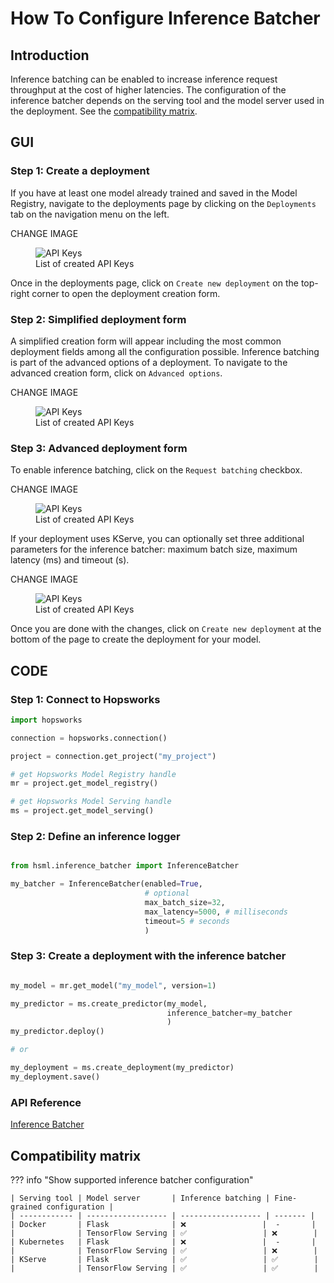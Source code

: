 # How To Configure Inference Batcher

## Introduction

Inference batching can be enabled to increase inference request throughput at the cost of higher latencies. The configuration of the inference batcher depends on the serving tool and the model server used in the deployment. See the [compatibility matrix](#compatibility-matrix).

## GUI

### Step 1: Create a deployment

If you have at least one model already trained and saved in the Model Registry, navigate to the deployments page by clicking on the `Deployments` tab on the navigation menu on the left.

<!-- TODO: Add image with sidebar menu -->

<p color=red>CHANGE IMAGE</p>
<p align="center">
  <figure>
    <img src="../../../../assets/images/guides/project/project_overview.png" alt="API Keys">
    <figcaption>List of created API Keys</figcaption>
  </figure>
</p>

Once in the deployments page, click on `Create new deployment` on the top-right corner to open the deployment creation form.

### Step 2: Simplified deployment form

A simplified creation form will appear including the most common deployment fields among all the configuration possible. Inference batching is part of the advanced options of a deployment. To navigate to the advanced creation form, click on `Advanced options`.

<!-- TODO: Image highlighting the button -->
<p color=red>CHANGE IMAGE</p>
<p align="center">
  <figure>
    <img src="../../../../assets/images/guides/project/project_overview.png" alt="API Keys">
    <figcaption>List of created API Keys</figcaption>
  </figure>
</p>

### Step 3: Advanced deployment form

To enable inference batching, click on the `Request batching` checkbox.

<!-- TODO: Image Request batching -->
<p color=red>CHANGE IMAGE</p>
<p align="center">
  <figure>
    <img src="../../../../assets/images/guides/project/project_overview.png" alt="API Keys">
    <figcaption>List of created API Keys</figcaption>
  </figure>
</p>

If your deployment uses KServe, you can optionally set three additional parameters for the inference batcher: maximum batch size, maximum latency (ms) and timeout (s).

<!-- TODO: Image Request batching, additional parameters -->
<p color=red>CHANGE IMAGE</p>
<p align="center">
  <figure>
    <img src="../../../../assets/images/guides/project/project_overview.png" alt="API Keys">
    <figcaption>List of created API Keys</figcaption>
  </figure>
</p>

Once you are done with the changes, click on `Create new deployment` at the bottom of the page to create the deployment for your model.

## CODE

### Step 1: Connect to Hopsworks

```python
import hopsworks

connection = hopsworks.connection()

project = connection.get_project("my_project")

# get Hopsworks Model Registry handle
mr = project.get_model_registry()

# get Hopsworks Model Serving handle
ms = project.get_model_serving()
```

### Step 2: Define an inference logger

```python

from hsml.inference_batcher import InferenceBatcher

my_batcher = InferenceBatcher(enabled=True,
                              # optional
                              max_batch_size=32,
                              max_latency=5000, # milliseconds
                              timeout=5 # seconds
                              )
```

### Step 3: Create a deployment with the inference batcher

```python

my_model = mr.get_model("my_model", version=1)

my_predictor = ms.create_predictor(my_model,
                                   inference_batcher=my_batcher
                                   )
my_predictor.deploy()

# or

my_deployment = ms.create_deployment(my_predictor)
my_deployment.save()
```

### API Reference

[Inference Batcher](https://docs.hopsworks.ai/hopsworks-api/dev/generated/api/inference-batcher/)

## Compatibility matrix

??? info "Show supported inference batcher configuration"

    | Serving tool | Model server       | Inference batching | Fine-grained configuration |
    | ------------ | ------------------ | ------------------ | ------- |
    | Docker       | Flask              | ❌                 |  -       |
    |              | TensorFlow Serving | ✅                 | ❌        |
    | Kubernetes   | Flask              | ❌                 |  -       |
    |              | TensorFlow Serving | ✅                 | ❌        |
    | KServe       | Flask              | ✅                 | ✅        |
    |              | TensorFlow Serving | ✅                 | ✅        |
